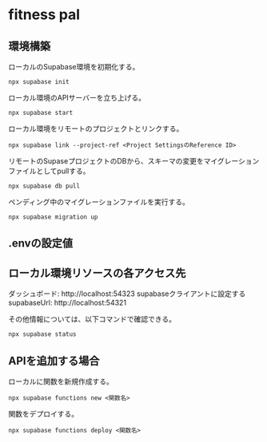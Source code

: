 # fitness pal

## 環境構築

ローカルのSupabase環境を初期化する。
```
npx supabase init
```

ローカル環境のAPIサーバーを立ち上げる。
```
npx supabase start
```

ローカル環境をリモートのプロジェクトとリンクする。
```
npx supabase link --project-ref <Project SettingsのReference ID>
```

リモートのSupaseプロジェクトのDBから、スキーマの変更をマイグレーションファイルとしてpullする。
```
npx supabase db pull
```

ペンディング中のマイグレーションファイルを実行する。
```
npx supabase migration up
```

## .envの設定値


## ローカル環境リソースの各アクセス先
ダッシュボード: http://localhost:54323
supabaseクライアントに設定するsupabaseUrl: http://localhost:54321

その他情報については、以下コマンドで確認できる。
```
npx supabase status
```

## APIを追加する場合
ローカルに関数を新規作成する。
```
npx supabase functions new <関数名>
```

関数をデプロイする。
```
npx supabase functions deploy <関数名>
```